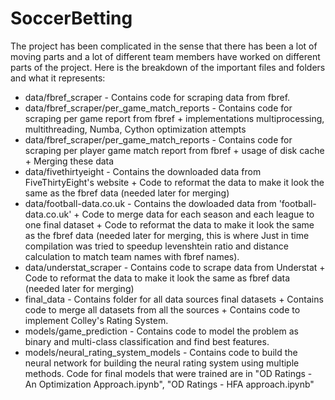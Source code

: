 # SoccerBetting

The project has been complicated in the sense that there has been a lot of moving parts and a lot of different team members have worked on different parts of the project. Here is the breakdown of the important files and folders and what it represents:

* data/fbref_scraper    -    Contains code for scraping data from fbref. 
* data/fbref_scraper/per_game_match_reports    -    Contains code for scraping per game report from fbref + implementations multiprocessing, multithreading, Numba, Cython optimization attempts
* data/fbref_scraper/per_game_match_reports    -    Contains code for scraping per player game match report from fbref + usage of disk cache + Merging these data
* data/fivethirtyeight    -    Contains the downloaded data from FiveThirtyEight's website + Code to reformat the data to make it look the same as the fbref data (needed later for merging)
* data/football-data.co.uk    -    Contains the dowloaded data from 'football-data.co.uk' + Code to merge data for each season and each league to one final dataset + Code to reformat the data to make it look the same as the fbref data (needed later for merging, this is where Just in time compilation was tried to speedup levenshtein ratio and distance calculation to match team names with fbref names).
* data/understat_scraper    -    Contains code to scrape data from Understat + Code to reformat the data to make it look the same as fbref data (needed later for merging)
* final_data    -    Contains folder for all data sources final datasets + Contains code to merge all datasets from all the sources + Contains code to implement Colley's Rating System.
* models/game_prediction    -    Contains code to model the problem as binary and multi-class classification and find best features.
* models/neural_rating_system_models    -    Contains code to build the neural network for building the neural rating system using multiple methods. Code for final models that were trained are in "OD Ratings - An Optimization Approach.ipynb", "OD Ratings - HFA approach.ipynb"